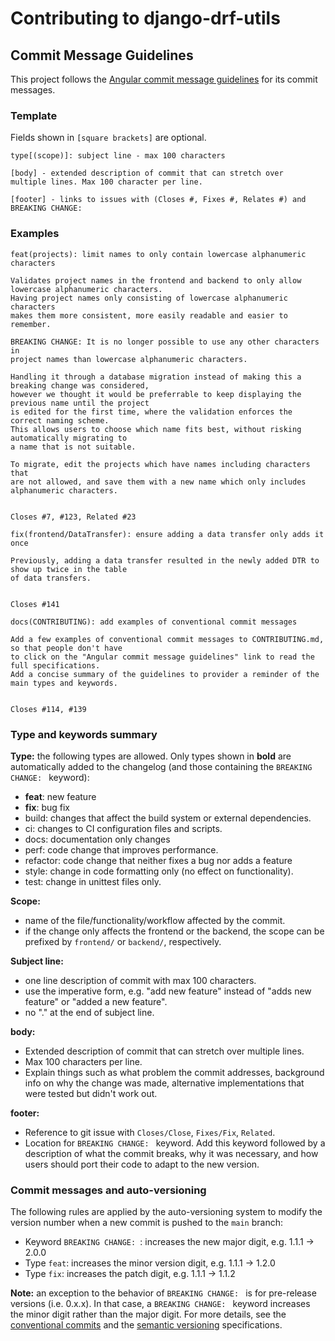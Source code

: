 # Contributing to django-drf-utils

## Commit Message Guidelines

This project follows the [Angular commit message guidelines](https://github.com/angular/angular/blob/master/CONTRIBUTING.md#-commit-message-guidelines)
for its commit messages.

### Template

Fields shown in `[square brackets]` are optional.

```
type[(scope)]: subject line - max 100 characters

[body] - extended description of commit that can stretch over
multiple lines. Max 100 character per line.

[footer] - links to issues with (Closes #, Fixes #, Relates #) and BREAKING CHANGE:
```

### Examples

```
feat(projects): limit names to only contain lowercase alphanumeric characters

Validates project names in the frontend and backend to only allow
lowercase alphanumeric characters.
Having project names only consisting of lowercase alphanumeric characters
makes them more consistent, more easily readable and easier to remember.

BREAKING CHANGE: It is no longer possible to use any other characters in
project names than lowercase alphanumeric characters.

Handling it through a database migration instead of making this a breaking change was considered,
however we thought it would be preferrable to keep displaying the previous name until the project
is edited for the first time, where the validation enforces the correct naming scheme.
This allows users to choose which name fits best, without risking automatically migrating to
a name that is not suitable.

To migrate, edit the projects which have names including characters that
are not allowed, and save them with a new name which only includes
alphanumeric characters.


Closes #7, #123, Related #23
```

```
fix(frontend/DataTransfer): ensure adding a data transfer only adds it once

Previously, adding a data transfer resulted in the newly added DTR to show up twice in the table
of data transfers.


Closes #141
```

```
docs(CONTRIBUTING): add examples of conventional commit messages

Add a few examples of conventional commit messages to CONTRIBUTING.md, so that people don't have
to click on the "Angular commit message guidelines" link to read the full specifications.
Add a concise summary of the guidelines to provider a reminder of the main types and keywords.


Closes #114, #139
```

### Type and keywords summary

**Type:** the following types are allowed. Only types shown in **bold** are automatically added to
the changelog (and those containing the `BREAKING CHANGE: ` keyword):

- **feat**: new feature
- **fix**: bug fix
- build: changes that affect the build system or external dependencies.
- ci: changes to CI configuration files and scripts.
- docs: documentation only changes
- perf: code change that improves performance.
- refactor: code change that neither fixes a bug nor adds a feature
- style: change in code formatting only (no effect on functionality).
- test: change in unittest files only.

**Scope:**

- name of the file/functionality/workflow affected by the commit.
- if the change only affects the frontend or the backend, the scope can be prefixed by
  `frontend/` or `backend/`, respectively.

**Subject line:**

- one line description of commit with max 100 characters.
- use the imperative form, e.g. "add new feature" instead of "adds new feature" or
  "added a new feature".
- no "." at the end of subject line.

**body:**

- Extended description of commit that can stretch over multiple lines.
- Max 100 characters per line.
- Explain things such as what problem the commit addresses, background info on why the change
  was made, alternative implementations that were tested but didn't work out.

**footer:**

- Reference to git issue with `Closes/Close`, `Fixes/Fix`, `Related`.
- Location for `BREAKING CHANGE: ` keyword. Add this keyword followed by a description of what
  the commit breaks, why it was necessary, and how users should port their code to adapt to the
  new version.

### Commit messages and auto-versioning

The following rules are applied by the auto-versioning system to modify the version number when a
new commit is pushed to the `main` branch:

- Keyword `BREAKING CHANGE: `: increases the new major digit, e.g. 1.1.1 -> 2.0.0
- Type `feat`: increases the minor version digit, e.g. 1.1.1 -> 1.2.0
- Type `fix`: increases the patch digit, e.g. 1.1.1 -> 1.1.2

**Note:** an exception to the behavior of `BREAKING CHANGE: ` is for pre-release versions (i.e.
0.x.x). In that case, a `BREAKING CHANGE: ` keyword increases the minor digit rather than the
major digit. For more details, see the
[conventional commits](https://www.conventionalcommits.org/en/v1.0.0/) and the
[semantic versioning](https://semver.org/spec/v2.0.0.html) specifications.
